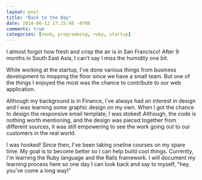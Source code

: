 ```yaml
---
layout: post
title: "Back to the Bay"
date: 2014-06-12 17:15:48 -0700
comments: true
categories: [noob, programming, ruby, startup]
---
```


I almost forgot how fresh and crisp the air is in San Francisco! After 9 months in South East Asia, I can't say I miss the humidity one bit.

While working at the startup, I've done various things from business development to mopping the floor since we have a small team. But one of the things I enjoyed the most was the chance to contribute to our web application.

<!--more-->

Although my background is in Finance, I've always had an interest in design and I was learning some graphic design on my own. When I got the chance to design the responsive email template, I was stoked! Although, the code is nothing worth mentioning, and the design was pieced together from different sources, it was still empowering to see the work going out to our customers in the real world.

I was hooked! Since then, I've been taking oneline courses on my spare time. My goal is to become better so I can help build cool things. Currently, I'm learning the Ruby language and the Rails framework. I will document my learning process here so one day I can look back and say to myself, "hey, you've come a long way!"